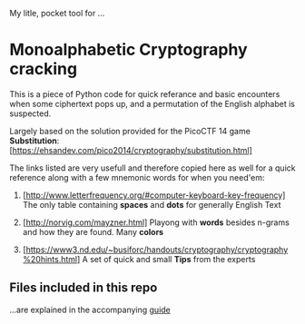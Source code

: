 My litle, pocket tool for ...
# Monoalphabetic Cryptography cracking

This is a piece of Python code for quick referance and basic encounters
when some ciphertext pops up, and a permutation of the English alphabet
is suspected.

Largely based on the solution provided for the PicoCTF 14 game **Substitution**:
[https://ehsandev.com/pico2014/cryptography/substitution.html]

The links listed are very usefull and therefore copied here as well for
a quick reference along with a few mnemonic words for when you need'em:

1. [http://www.letterfrequency.org/#computer-keyboard-key-frequency]
The only table containing **spaces** and **dots** for generally English Text

2. [http://norvig.com/mayzner.html]
Playong with **words** besides n-grams and how they are found. Many **colors**

3. [https://www3.nd.edu/~busiforc/handouts/cryptography/cryptography%20hints.html]
A set of quick and small **Tips** from the experts

## Files included in this repo

...are explained in the accompanying [guide](guide.txt)
